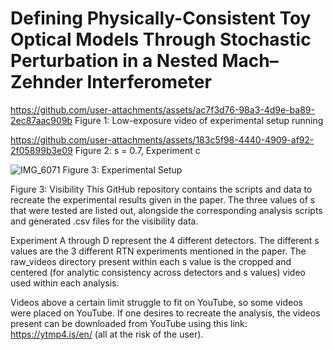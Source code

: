 # Defining Physically-Consistent Toy Optical Models Through Stochastic Perturbation in a Nested Mach–Zehnder Interferometer



https://github.com/user-attachments/assets/ac7f3d76-98a3-4d9e-ba89-2ec87aac909b
Figure 1: Low-exposure video of experimental setup running

https://github.com/user-attachments/assets/183c5f98-4440-4909-af92-2f05899b3e09
Figure 2: s = 0.7, Experiment c


![IMG_6071](https://github.com/user-attachments/assets/d6fddb32-a097-49fa-a9fb-b626177dad2e)
Figure 3: Experimental Setup

Figure 3: Visibility
This GitHub repository contains the scripts and data to recreate the experimental results given in the paper. The three values of s that were tested are listed out, alongside the corresponding analysis scripts and generated .csv files for the visibility data.

Experiment A through D represent the 4 different detectors. The different s values are the 3 different RTN experiments mentioned in the paper. The raw_videos directory present within each s value is the cropped and centered (for analytic consistency across detectors and s values) video used within each analysis.

Videos above a certain limit struggle to fit on YouTube, so some videos were placed on YouTube. If one desires to recreate the analysis, the videos present can be downloaded from YouTube using this link: https://ytmp4.is/en/ (all at the risk of the user).




